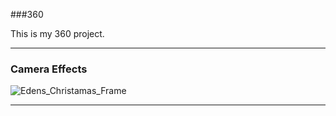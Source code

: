###360

This is my 360 project.

<script src="//360.vizor.io/scripts/embed.js" data-vizorurl="https://360.vizor.io/embed/v/lrn" ></script>

***
### Camera Effects

![Edens_Christamas_Frame](portfolio/https://github.com/edenking0/edenking0.github.io/blob/master/Eden's%20Christmas%20Frame.PNG?raw=true "Optional Title")

***

